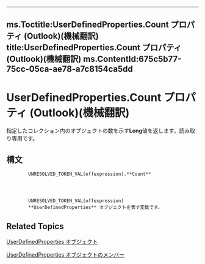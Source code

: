 

---
ms.Toctitle:UserDefinedProperties.Count プロパティ (Outlook)(機械翻訳)
title:UserDefinedProperties.Count プロパティ (Outlook)(機械翻訳)
ms.ContentId:675c5b77-75cc-05ca-ae78-a7c8154ca5dd
---
# UserDefinedProperties.Count プロパティ (Outlook)(機械翻訳)




指定したコレクション内のオブジェクトの数を示す**Long**値を返します。読み取り専用です。

## 構文

            UNRESOLVED_TOKEN_VAL(offexpression).**Count**




            UNRESOLVED_TOKEN_VAL(offexpression)
            **UserDefinedProperties** オブジェクトを表す変数です。



## Related Topics

[UserDefinedProperties オブジェクト](196e5d4c-22be-02d3-95e0-3ea7594c2e4b.md)

[UserDefinedProperties オブジェクトのメンバー](127bf216-9c55-db30-086e-6b33f0660ab2.md)




